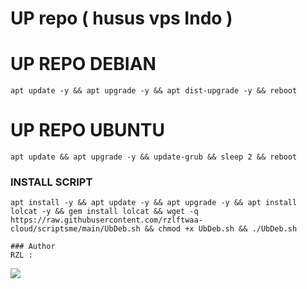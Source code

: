 
# UP repo ( husus vps Indo )
# UP REPO DEBIAN
<pre><code>apt update -y && apt upgrade -y && apt dist-upgrade -y && reboot</code></pre>
# UP REPO UBUNTU
<pre><code>apt update && apt upgrade -y && update-grub && sleep 2 && reboot</pre></code>

### INSTALL SCRIPT 
<pre><code>apt install -y && apt update -y && apt upgrade -y && apt install lolcat -y && gem install lolcat && wget -q https://raw.githubusercontent.com/rzlftwaa-cloud/scriptsme/main/UbDeb.sh && chmod +x UbDeb.sh && ./UbDeb.sh
</code></pre>

```
### Author
RZL :
```
<a href="https://t.me/rzlftwaastudio" target=”_blank”><img src="https://img.shields.io/static/v1?style=for-the-badge&logo=Telegram&label=Telegram&message=Click%20Here&color=blue"></a><br>
```
